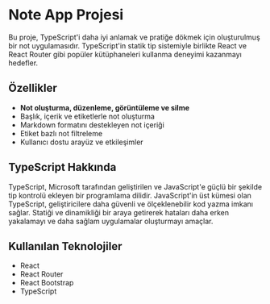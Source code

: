 # Note App Projesi

Bu proje, TypeScript'i daha iyi anlamak ve pratiğe dökmek için oluşturulmuş bir not uygulamasıdır. TypeScript'in statik tip sistemiyle birlikte React ve React Router gibi popüler kütüphaneleri kullanma deneyimi kazanmayı hedefler.

## Özellikler 

* **Not oluşturma, düzenleme, görüntüleme ve silme**
* Başlık, içerik ve etiketlerle not oluşturma
* Markdown formatını destekleyen not içeriği
* Etiket bazlı not filtreleme
* Kullanıcı dostu arayüz ve etkileşimler

## TypeScript Hakkında

TypeScript, Microsoft tarafından geliştirilen ve JavaScript'e güçlü bir şekilde tip kontrolü ekleyen bir programlama dilidir. JavaScript'in üst kümesi olan TypeScript, geliştiricilere daha güvenli ve ölçeklenebilir kod yazma imkanı sağlar. Statiği ve dinamikliği bir araya getirerek hataları daha erken yakalamayı ve daha sağlam uygulamalar oluşturmayı amaçlar.


##  Kullanılan Teknolojiler

* React
* React Router
* React Bootstrap
* TypeScript 

